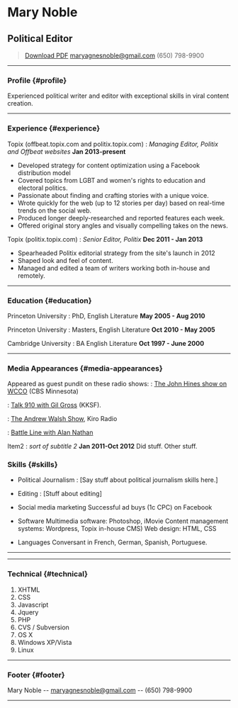 # Mary Noble
## Political Editor

> [Download PDF](resume.pdf)
> [maryagnesnoble@gmail.com](maryagnesnoble@gmail.com)
> (650) 798-9900

------

### Profile {#profile}

Experienced political writer and editor with exceptional skills in viral content creation.

------

### Experience {#experience}

Topix (offbeat.topix.com and politix.topix.com)
: *Managing Editor, Politix and Offbeat websites*
  __Jan 2013-present__
  - Developed strategy for content optimization using a Facebook distribution model
  - Covered topics from LGBT and women's rights to education and electoral politics.
  - Passionate about finding and crafting stories with a unique voice.
  - Wrote quickly for the web (up to 12 stories per day) based on real-time trends on the social web.
  - Produced longer deeply-researched and reported features each week.
  - Offered original story angles and visually compelling takes on the news.

Topix (politix.topix.com)
: *Senior Editor, Politix*
 __Dec 2011 - Jan 2013__
 - Spearheaded Politix editorial strategy from the site's launch in 2012
 - Shaped look and feel of content.
 - Managed and edited a team of writers working both in-house and remotely.

------

### Education {#education}

Princeton University
: PhD, English Literature
  __May 2005 - Aug 2010__

Princeton University
: Masters, English Literature
  __Oct 2010 - May 2005__

Cambridge University
: BA English Literature
  __Oct 1997 - June 2000__

------

### Media Appearances {#media-appearances}

Appeared as guest pundit on these radio shows:
: <a href="http://minnesota.cbslocal.com/audio/the-john-hines-show/6-24-john-hines-11am-hour/">The John Hines show on WCCO</a> (CBS Minnesota)</p>
: <a href="http://www.talk910.com/onair/gil-gross-48467">Talk 910 with Gil Gross</a> (KKSF).</p>
: <a href="http://kiroradio.com/category/andrew_walsh/">The Andrew Walsh Show</a>, Kiro Radio</p>
: <a href="http://www.mainstreetradionetwork.com/alan_nathan.html">Battle Line with Alan Nathan</a></p>

Item2
: *sort of subtitle 2*
  __Jan 2011-Oct 2012__
  Did stuff.
  Other stuff.

### Skills {#skills}

* Political Journalism
  : [Say stuff about political journalism skills here.]

* Editing
  : [Stuff about editing]

* Social media marketing
Successful ad buys (1c CPC) on Facebook

* Software
Multimedia software: Photoshop, iMovie
Content management systems: Wordpress, Topix in-house CMS)
Web design: HTML, CSS

* Languages
Conversant in French, German, Spanish, Portuguese.

------
-------

### Technical {#technical}

1. XHTML
1. CSS
1. Javascript
1. Jquery
1. PHP
1. CVS / Subversion
1. OS X
1. Windows XP/Vista
1. Linux

------

### Footer {#footer}

Mary Noble -- [maryagnesnoble@gmail.com](maryagnesnoble@gmail.com) -- (650) 798-9900

------
